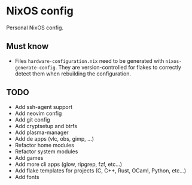 # NixOS config

Personal NixOS config.

## Must know

- Files `hardware-configuration.nix` need to be generated with `nixos-generate-config`. They are version-controlled for flakes to correctly detect them when rebuilding the configuration.

## TODO

- Add ssh-agent support
- Add neovim config
- Add git config
- Add cryptsetup and btrfs
- Add plasma-manager
- Add de apps (vlc, obs, gimp, ...)
- Refactor home modules
- Refactor system modules
- Add games
- Add more cli apps (glow, ripgrep, fzf, etc...)
- Add flake templates for projects (C, C++, Rust, OCaml, Python, etc...)
- Add fonts

